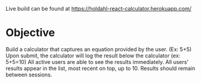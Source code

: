Live build can be found at https://holdahl-react-calculator.herokuapp.com/

# Objective

Build a calculator that captures an equation provided by the user. (Ex: 5+5)
Upon submit, the calculator will log the result below the calculator (ex: 5+5=10)
All active users are able to see the results immediately.
All users' results appear in the list, most recent on top, up to 10.
Results should remain between sessions.